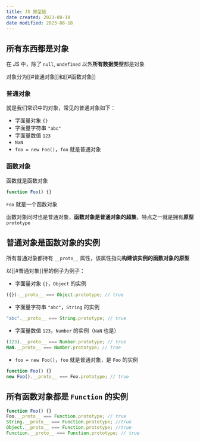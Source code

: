 ```yaml
---
title: JS 原型链
date created: 2023-08-18
date modified: 2023-08-18
---
```


## 所有东西都是对象

在 JS 中，除了 `null`, `undefined` 以外**所有数据类型**都是对象

对象分为[[#普通对象]]和[[#函数对象]]

### 普通对象

就是我们常识中的对象，常见的普通对象如下：

- 字面量对象 `{}`
- 字面量字符串 `"abc"`
- 字面量数值 `123`
- `NaN`
- `foo = new Foo()`，`foo` 就是普通对象

### 函数对象

函数就是函数对象

```javascript
function Foo() {}
```

`Foo` 就是一个函数对象

函数对象同时也是普通对象，**函数对象是普通对象的超集**，特点之一就是拥有**原型** `prototype`

## 普通对象是函数对象的实例

所有普通对象都持有 `__proto__` 属性，该属性指向**构建该实例的函数对象的原型**

以[[#普通对象]]里的例子为例子：

- 字面量对象 `{}`，`Object` 的实例
```javascript
({}).__proto__ === Object.prototype; // true
```
- 字面量字符串 `"abc"`，`String` 的实例
```javascript
"abc".__proto__ === String.prototype; // true
```
- 字面量数值 `123`，`Number` 的实例（`NaN` 也是）
```javascript
(123).__proto__ === Number.prototype; // true
NaN.__proto__ === Number.prototype; // true
```
- `foo = new Foo()`，`foo` 就是普通对象，是 `Foo` 的实例
```javascript
function Foo() {}
new Foo().__proto__ === Foo.prototype; // true
```

## 所有函数对象都是 `Function` 的实例

```javascript
function Foo() {}
Foo.__proto__ === Function.prototype; // true
String.__proto__ === Function.prototype; //true
Object.__proto__ === Function.prototype; //true
Function.__proto__ === Function.prototype; // true
```



